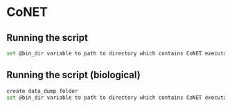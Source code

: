 # CoNET



## Running the script
```bash
set @bin_dir variable to path to directory which contains CoNET executable
```

## Running the script (biological)
```bash
create data_dump folder 
set @bin_dir variable to path to directory which contains CoNET executable
```

